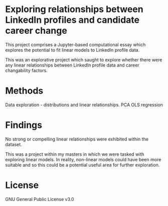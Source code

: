 # Exploring relationships between LinkedIn profiles and candidate career change
 
This project comprises a Jupyter-based computational essay which explores the potential to fit linear models to LinkedIn profile data. 

This was an explorative project which saught to explore whether there were any linear relationships between LinkedIn profile data and career changability factors.

# Methods 

Data exploration - distributions and linear relationships. 
PCA 
OLS regression

# Findings 

No strong or compelling linear relationships were exhibited within the dataset.  

This was a project within my masters in which we were tasked with exploring linear models. In reality, non-linear models could have been more suitable and so this could be a potential useful area for further exploration. 

# License 

GNU General Public License v3.0
